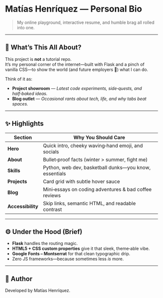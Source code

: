 # Matías Henríquez — Personal Bio

> My online playground, interactive resume, and humble brag all rolled into one.

---

## 🧐 What’s This All About?

This project is **not** a tutorial repo.  
It’s my personal corner of the internet—built with Flask and a pinch of vanilla CSS—to show the world (and future employers 👀) what I can do.

Think of it as:

- **Project showroom** —  _Latest code experiments, side‑quests, and half‑baked ideas._
- **Blog outlet** —  _Occasional rants about tech, life, and why tabs beat spaces._
---

## ✨ Highlights

| Section      | Why You Should Care                                    |
|--------------|--------------------------------------------------------|
| **Hero**     | Quick intro, cheeky waving‑hand emoji, and socials     |
| **About**    | Bullet‑proof facts (winter > summer, fight me)         |
| **Skills**   | Python, web dev, basketball dunks—you know, essentials |
| **Projects** | Card grid with subtle hover sauce                      |
| **Blog**     | Mini‑essays on coding adventures & bad coffee reviews  |
| **Accessibility** | Skip links, semantic HTML, and readable contrast  |

---

## ⚙️ Under the Hood (Brief)

- **Flask** handles the routing magic.  
- **HTML5 + CSS custom properties** give it that sleek, theme‑able vibe.  
- **Google Fonts – Montserrat** for that clean typographic drip.  
- Zero JS frameworks—because sometimes less _is_ more.

---

## 🧠 Author

Developed by Matías Henríquez.
